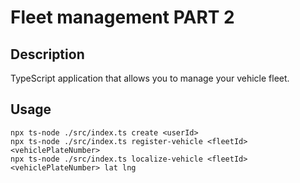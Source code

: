 # Fleet management PART 2

## Description

TypeScript application that allows you to manage your vehicle fleet.

## Usage

```shell
npx ts-node ./src/index.ts create <userId>
npx ts-node ./src/index.ts register-vehicle <fleetId> <vehiclePlateNumber>
npx ts-node ./src/index.ts localize-vehicle <fleetId> <vehiclePlateNumber> lat lng
```